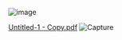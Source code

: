
![image](https://github.com/user-attachments/assets/b271a8e7-45a3-4450-b579-c4c63c0b76f8)

[Untitled-1 - Copy.pdf](https://github.com/user-attachments/files/17902307/Untitled-1.-.Copy.pdf)
![Capture](https://github.com/user-attachments/assets/31720bc8-2f93-4c5f-ad80-1505f8f140ad)
